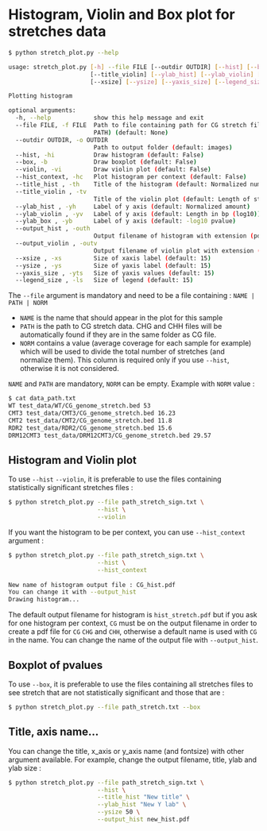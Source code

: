# Histogram, Violin and Box plot for stretches data

```bash
$ python stretch_plot.py --help

usage: stretch_plot.py [-h] --file FILE [--outdir OUTDIR] [--hist] [--box] [--violin] [--hist_context] [--title_hist]
                       [--title_violin] [--ylab_hist] [--ylab_violin] [--ylab_box] [--output_hist] [--output_violin]
                       [--xsize] [--ysize] [--yaxis_size] [--legend_size]

Plotting histogram

optional arguments:
  -h, --help            show this help message and exit
  --file FILE, -f FILE  Path to file containing path for CG stretch file for each mutant (1 mutant per line : NAME
                        PATH) (default: None)
  --outdir OUTDIR, -o OUTDIR
                        Path to output folder (default: images)
  --hist, -hi           Draw histogram (default: False)
  --box, -b             Draw boxplot (default: False)
  --violin, -vi         Draw violin plot (default: False)
  --hist_context, -hc   Plot histogram per context (default: False)
  --title_hist , -th    Title of the histogram (default: Normalized number of significant stretches in ONT mutants)
  --title_violin , -tv
                        Title of the violin plot (default: Length of statistically significant CG stretches)
  --ylab_hist , -yh     Label of y axis (default: Normalized amount)
  --ylab_violin , -yv   Label of y axis (default: Length in bp (log10))
  --ylab_box , -yb      Label of y axis (default: -log10 pvalue)
  --output_hist , -outh
                        Output filename of histogram with extension (pdf, png...) (default: hist_stretch.pdf)
  --output_violin , -outv
                        Output filename of violin plot with extension (pdf, png...) (default: CG_stretch_violin.pdf)
  --xsize , -xs         Size of xaxis label (default: 15)
  --ysize , -ys         Size of yaxis label (default: 15)
  --yaxis_size , -yts   Size of yaxis values (default: 15)
  --legend_size , -ls   Size of legend (default: 15)
```

The `--file` argument is mandatory and need to be a file containing : `NAME | PATH | NORM`
* `NAME` is the name that should appear in the plot for this sample
* `PATH` is the path to CG stretch data. CHG and CHH files will be automatically found if they are in the same folder as CG file.
* `NORM` contains a value (average coverage for each sample for example) which will be used to divide the total number of stretches (and normalize them). This column is required only if you use `--hist`, otherwise it is not considered.

`NAME` and `PATH` are mandatory, `NORM` can be empty. Example with `NORM` value :
 
```bash
$ cat data_path.txt
WT test_data/WT/CG_genome_stretch.bed 53
CMT3 test_data/CMT3/CG_genome_stretch.bed 16.23
CMT2 test_data/CMT2/CG_genome_stretch.bed 11.8
RDR2 test_data/RDR2/CG_genome_stretch.bed 15.6
DRM12CMT3 test_data/DRM12CMT3/CG_genome_stretch.bed 29.57
```


## Histogram and Violin plot
To use `--hist` `--violin`, it is preferable to use the files containing statistically significant stretches files : 

```bash
$ python stretch_plot.py --file path_stretch_sign.txt \
                         --hist \
                         --violin
```

If you want the histogram to be per context, you can use `--hist_context` argument : 

```bash
$ python stretch_plot.py --file path_stretch_sign.txt \
                         --hist \
                         --hist_context
                         
New name of histogram output file : CG_hist.pdf
You can change it with --output_hist
Drawing histogram...
```
The default output filename for histogram is `hist_stretch.pdf` but if you ask for one histogram per context, `CG` must be on the output filename in order to create a pdf file for `CG` `CHG` and `CHH`, otherwise a default name is used with `CG` in the name. You can change the name of the output file with `--output_hist`.

## Boxplot of pvalues
To use `--box`,  it is preferable to use the files containing all stretches files to see stretch that are not statistically significant and those that are : 

```bash
$ python stretch_plot.py --file path_stretch.txt --box
```

## Title, axis name...
You can change the title, x_axis or y_axis name (and fontsize) with other argument available. For example, change the output filename, title, ylab and ylab size :

```bash
$ python stretch_plot.py --file path_stretch_sign.txt \
                         --hist \
                         --title_hist "New title" \
                         --ylab_hist "New Y lab" \
                         --ysize 50 \
                         --output_hist new_hist.pdf
```


